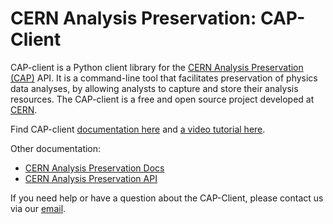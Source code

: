 # CERN Analysis Preservation: CAP-Client

CAP-client is a Python client library for the [CERN Analysis Preservation (CAP)](https://analysispreservation.cern.ch) API. It is a command-line tool that facilitates preservation of physics data analyses, by allowing analysts to capture and store their analysis resources. The CAP-client is a free and open source project developed at [CERN](https://home.cern).

Find CAP-client [documentation here](https://analysispreservation.cern.ch/docs/cli/) and [a video tutorial here](https://www.youtube.com/watch?v=G4ikK2gv-fw&frags=pl%2Cwn).

Other documentation:
- [CERN Analysis Preservation Docs](https://analysispreservation.cern.ch/docs/general/)
- [CERN Analysis Preservation API](https://analysispreservation.cern.ch/docs/api/)

If you need help or have a question about the CAP-Client, please contact us via our [email](analysis-preservation-support@cern.ch).
